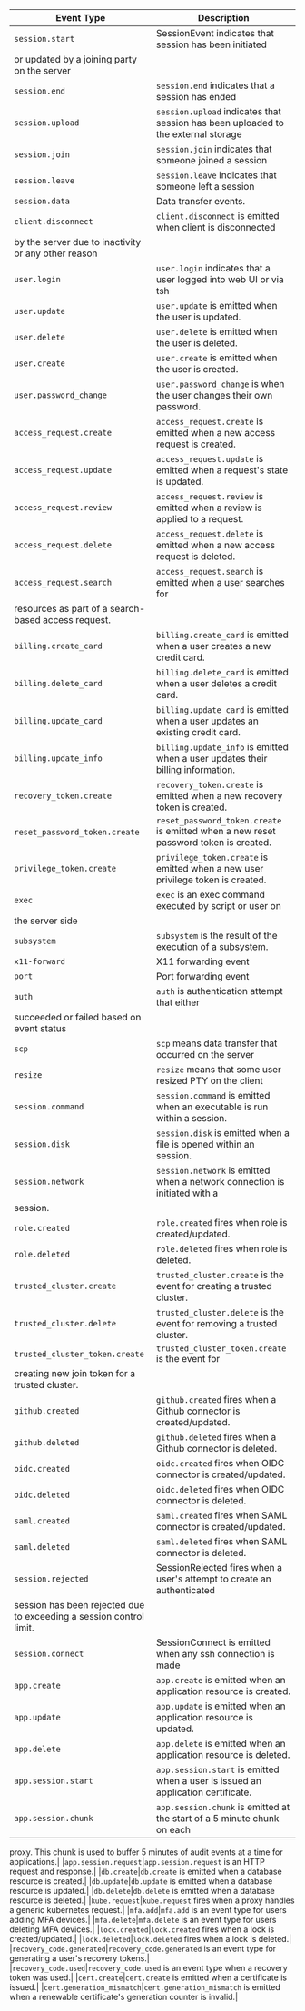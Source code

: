 |Event Type|Description|
|---|---|
|`session.start`|SessionEvent indicates that session has been initiated
or updated by a joining party on the server|
|`session.end`|`session.end` indicates that a session has ended|
|`session.upload`|`session.upload` indicates that session has been uploaded to the external storage|
|`session.join`|`session.join` indicates that someone joined a session|
|`session.leave`|`session.leave` indicates that someone left a session|
|`session.data`|Data transfer events.|
|`client.disconnect`|`client.disconnect` is emitted when client is disconnected
by the server due to inactivity or any other reason|
|`user.login`|`user.login` indicates that a user logged into web UI or via tsh|
|`user.update`|`user.update` is emitted when the user is updated.|
|`user.delete`|`user.delete` is emitted when the user is deleted.|
|`user.create`|`user.create` is emitted when the user is created.|
|`user.password_change`|`user.password_change` is when the user changes their own password.|
|`access_request.create`|`access_request.create` is emitted when a new access request is created.|
|`access_request.update`|`access_request.update` is emitted when a request's state is updated.|
|`access_request.review`|`access_request.review` is emitted when a review is applied to a request.|
|`access_request.delete`|`access_request.delete` is emitted when a new access request is deleted.|
|`access_request.search`|`access_request.search` is emitted when a user searches for
resources as part of a search-based access request.|
|`billing.create_card`|`billing.create_card` is emitted when a user creates a new credit card.|
|`billing.delete_card`|`billing.delete_card` is emitted when a user deletes a credit card.|
|`billing.update_card`|`billing.update_card` is emitted when a user updates an existing credit card.|
|`billing.update_info`|`billing.update_info` is emitted when a user updates their billing information.|
|`recovery_token.create`|`recovery_token.create` is emitted when a new recovery token is created.|
|`reset_password_token.create`|`reset_password_token.create` is emitted when a new reset password token is created.|
|`privilege_token.create`|`privilege_token.create` is emitted when a new user privilege token is created.|
|`exec`|`exec` is an exec command executed by script or user on
the server side|
|`subsystem`|`subsystem` is the result of the execution of a subsystem.|
|`x11-forward`|X11 forwarding event|
|`port`|Port forwarding event|
|`auth`|`auth` is authentication attempt that either
succeeded or failed based on event status|
|`scp`|`scp` means data transfer that occurred on the server|
|`resize`|`resize` means that some user resized PTY on the client|
|`session.command`|`session.command` is emitted when an executable is run within a session.|
|`session.disk`|`session.disk` is emitted when a file is opened within an session.|
|`session.network`|`session.network` is emitted when a network connection is initiated with a
session.|
|`role.created`|`role.created` fires when role is created/updated.|
|`role.deleted`|`role.deleted` fires when role is deleted.|
|`trusted_cluster.create`|`trusted_cluster.create` is the event for creating a trusted cluster.|
|`trusted_cluster.delete`|`trusted_cluster.delete` is the event for removing a trusted cluster.|
|`trusted_cluster_token.create`|`trusted_cluster_token.create` is the event for
creating new join token for a trusted cluster.|
|`github.created`|`github.created` fires when a Github connector is created/updated.|
|`github.deleted`|`github.deleted` fires when a Github connector is deleted.|
|`oidc.created`|`oidc.created` fires when OIDC connector is created/updated.|
|`oidc.deleted`|`oidc.deleted` fires when OIDC connector is deleted.|
|`saml.created`|`saml.created` fires when SAML connector is created/updated.|
|`saml.deleted`|`saml.deleted` fires when SAML connector is deleted.|
|`session.rejected`|SessionRejected fires when a user's attempt to create an authenticated
session has been rejected due to exceeding a session control limit.|
|`session.connect`|SessionConnect is emitted when any ssh connection is made|
|`app.create`|`app.create` is emitted when an application resource is created.|
|`app.update`|`app.update` is emitted when an application resource is updated.|
|`app.delete`|`app.delete` is emitted when an application resource is deleted.|
|`app.session.start`|`app.session.start` is emitted when a user is issued an application certificate.|
|`app.session.chunk`|`app.session.chunk` is emitted at the start of a 5 minute chunk on each
proxy. This chunk is used to buffer 5 minutes of audit events at a time
for applications.|
|`app.session.request`|`app.session.request` is an HTTP request and response.|
|`db.create`|`db.create` is emitted when a database resource is created.|
|`db.update`|`db.update` is emitted when a database resource is updated.|
|`db.delete`|`db.delete` is emitted when a database resource is deleted.|
|`kube.request`|`kube.request` fires when a proxy handles a generic kubernetes
request.|
|`mfa.add`|`mfa.add` is an event type for users adding MFA devices.|
|`mfa.delete`|`mfa.delete` is an event type for users deleting MFA devices.|
|`lock.created`|`lock.created` fires when a lock is created/updated.|
|`lock.deleted`|`lock.deleted` fires when a lock is deleted.|
|`recovery_code.generated`|`recovery_code.generated` is an event type for generating a user's recovery tokens.|
|`recovery_code.used`|`recovery_code.used` is an event type when a recovery token was used.|
|`cert.create`|`cert.create` is emitted when a certificate is issued.|
|`cert.generation_mismatch`|`cert.generation_mismatch` is emitted when a renewable
certificate's generation counter is invalid.|
